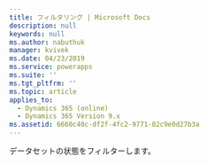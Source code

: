```yaml
---
title: フィルタリング | Microsoft Docs
description: null
keywords: null
ms.author: nabuthuk
manager: kvivek
ms.date: 04/23/2019
ms.service: powerapps
ms.suite: ''
ms.tgt_pltfrm: ''
ms.topic: article
applies_to:
  - Dynamics 365 (online)
  - Dynamics 365 Version 9.x
ms.assetid: 6660c40c-df2f-4fc2-9771-02c9e0d27b3a
---
```


データセットの状態をフィルターします。
